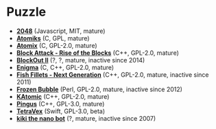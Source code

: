# Puzzle

[comment]: # (start of autogenerated content, do not edit)
- **[2048](2048.md)** (Javascript, MIT, mature)
- **[Atomiks](atomiks.md)** (C, GPL, mature)
- **[Atomix](atomix.md)** (C, GPL-2.0, mature)
- **[Block Attack - Rise of the Blocks](blockattack.md)** (C++, GPL-2.0, mature)
- **[BlockOut II](blockout_ii.md)** (?, ?, mature, inactive since 2014)
- **[Enigma](enigma.md)** (C, C++, GPL-2.0, mature)
- **[Fish Fillets - Next Generation](fish_fillets_ng.md)** (C++, GPL-2.0, mature, inactive since 2011)
- **[Frozen Bubble](frozen_bubble.md)** (Perl, GPL-2.0, mature, inactive since 2012)
- **[KAtomic](katomic.md)** (C++, GPL-2.0, mature)
- **[Pingus](pingus.md)** (C++, GPL-3.0, mature)
- **[TetraVex](tetravex.md)** (Swift, GPL-3.0, beta)
- **[kiki the nano bot](kiki_the_nano_bot.md)** (?, mature, inactive since 2007)

[comment]: # (end of autogenerated content)